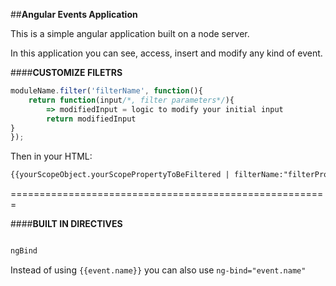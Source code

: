 ##**Angular Events Application**


This is a simple angular application built on a node server.

In this application you can see, access, insert and modify any kind of event.



####**CUSTOMIZE FILETRS**

```javascript
moduleName.filter('filterName', function(){
	return function(input/*, filter parameters*/){
		=> modifiedInput = logic to modify your initial input
		return modifiedInput
}
});

```

Then in your HTML:

```html
{{yourScopeObject.yourScopePropertyToBeFiltered | filterName:"filterProperties"}}

```
=======================================================


####**BUILT IN DIRECTIVES**

```javascript

ngBind

```

Instead of using ```{{event.name}}``` you can also use ```ng-bind="event.name"```
